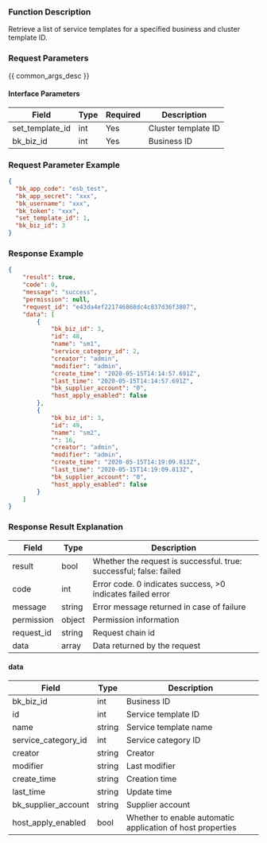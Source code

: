 ### Function Description

Retrieve a list of service templates for a specified business and cluster template ID.

### Request Parameters

{{ common_args_desc }}

#### Interface Parameters

| Field           | Type | Required | Description         |
| --------------- | ---- | -------- | ------------------- |
| set_template_id | int  | Yes      | Cluster template ID |
| bk_biz_id       | int  | Yes      | Business ID         |

### Request Parameter Example

```json
{
  "bk_app_code": "esb_test",
  "bk_app_secret": "xxx",
  "bk_username": "xxx",
  "bk_token": "xxx",
  "set_template_id": 1,
  "bk_biz_id": 3
}
```

### Response Example

```json
{
    "result": true,
    "code": 0,
    "message": "success",
    "permission": null,
    "request_id": "e43da4ef221746868dc4c837d36f3807",
    "data": [
        {
            "bk_biz_id": 3,
            "id": 48,
            "name": "sm1",
            "service_category_id": 2,
            "creator": "admin",
            "modifier": "admin",
            "create_time": "2020-05-15T14:14:57.691Z",
            "last_time": "2020-05-15T14:14:57.691Z",
            "bk_supplier_account": "0",
            "host_apply_enabled": false
        },
        {
            "bk_biz_id": 3,
            "id": 49,
            "name": "sm2",
            "": 16,
            "creator": "admin",
            "modifier": "admin",
            "create_time": "2020-05-15T14:19:09.813Z",
            "last_time": "2020-05-15T14:19:09.813Z",
            "bk_supplier_account": "0",
            "host_apply_enabled": false
        }
    ]
}
```

### Response Result Explanation

| Field       | Type   | Description                                                  |
| ---------- | ------ | ------------------------------------------------------------ |
| result     | bool   | Whether the request is successful. true: successful; false: failed |
| code       | int    | Error code. 0 indicates success, >0 indicates failed error   |
| message    | string | Error message returned in case of failure                    |
| permission | object | Permission information                                       |
| request_id | string | Request chain id                                             |
| data       | array  | Data returned by the request                                 |

#### data

| Field               | Type   | Description                                                |
| ------------------- | ------ | ---------------------------------------------------------- |
| bk_biz_id           | int    | Business ID                                                |
| id                  | int    | Service template ID                                        |
| name                | string | Service template name                                      |
| service_category_id | int    | Service category ID                                        |
| creator             | string | Creator                                                    |
| modifier            | string | Last modifier                                              |
| create_time         | string | Creation time                                              |
| last_time           | string | Update time                                                |
| bk_supplier_account | string | Supplier account                                           |
| host_apply_enabled  | bool   | Whether to enable automatic application of host properties |